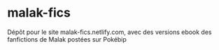 # malak-fics
Dépôt pour le site malak-fics.netlify.com, avec des versions ebook des fanfictions de Malak postées sur Pokébip

